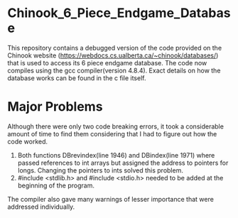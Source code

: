 # Chinook_6_Piece_Endgame_Database

This repository contains a debugged version of the code provided on the Chinook website (https://webdocs.cs.ualberta.ca/~chinook/databases/) that is used to access its 6 piece endgame database.  The code now compiles using the gcc compiler(version 4.8.4).  Exact details on how the database works can be found in the c file itself.

# Major Problems

Although there were only two code breaking errors, it took a considerable amount of time to find them considering that 
I had to figure out how the code worked.

1) Both functions DBrevindex(line 1946) and DBindex(line 1971) where passed references to int arrays but assigned the address to pointers for longs.  Changing the pointers to ints solved this problem.  
2) #include \<stdlib.h> and #include \<stdio.h> needed to be added at the beginning of the program.  

The compiler also gave many warnings of lesser importance that were addressed individually.
